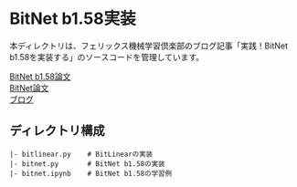 # BitNet b1.58実装
本ディレクトリは、フェリックス機械学習倶楽部のブログ記事「実践！BitNet b1.58を実装する」のソースコードを管理しています。

[BitNet b1.58論文](https://arxiv.org/pdf/2402.17764)  
[BitNet論文](https://arxiv.org/pdf/2310.11453)  
[ブログ](https://ai.ferix.jp/blog?id=nd-qq-au778i)


## ディレクトリ構成
```
|- bitlinear.py    # BitLinearの実装
|- bitnet.py       # BitNet b1.58の実装
|- bitnet.ipynb    # BitNet b1.58の学習例
```
